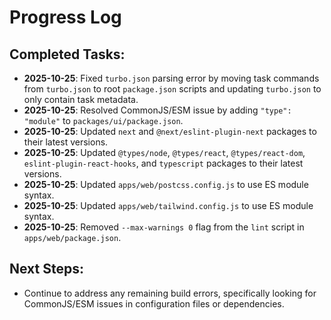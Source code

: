 # Progress Log

## Completed Tasks:

- **2025-10-25**: Fixed `turbo.json` parsing error by moving task commands from `turbo.json` to root `package.json` scripts and updating `turbo.json` to only contain task metadata.
- **2025-10-25**: Resolved CommonJS/ESM issue by adding `"type": "module"` to `packages/ui/package.json`.
- **2025-10-25**: Updated `next` and `@next/eslint-plugin-next` packages to their latest versions.
- **2025-10-25**: Updated `@types/node`, `@types/react`, `@types/react-dom`, `eslint-plugin-react-hooks`, and `typescript` packages to their latest versions.
- **2025-10-25**: Updated `apps/web/postcss.config.js` to use ES module syntax.
- **2025-10-25**: Updated `apps/web/tailwind.config.js` to use ES module syntax.
- **2025-10-25**: Removed `--max-warnings 0` flag from the `lint` script in `apps/web/package.json`.

## Next Steps:

- Continue to address any remaining build errors, specifically looking for CommonJS/ESM issues in configuration files or dependencies.
